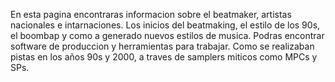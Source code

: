 En esta pagina encontraras informacion sobre el beatmaker, artistas nacionales e intarnaciones.
Los inicios del beatmaking, el estilo de los 90s, el boombap y como a generado nuevos estilos de musica.
Podras encontrar software de produccion y herramientas para trabajar.
Como se realizaban pistas en los años 90s y 2000, a traves de samplers miticos como MPCs y SPs.
